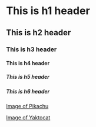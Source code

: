 # This is h1 header
## This is h2 header
### This is h3 header
#### This is h4 header
##### This is h5 header
##### This is h6 header
[Image of Pikachu](https://github.com/user-attachments/assets/544e3835-8fc3-4219-8c79-f2d9e6af390c)

[Image of Yaktocat](https://octodex.github.com/images/yaktocat.png)
